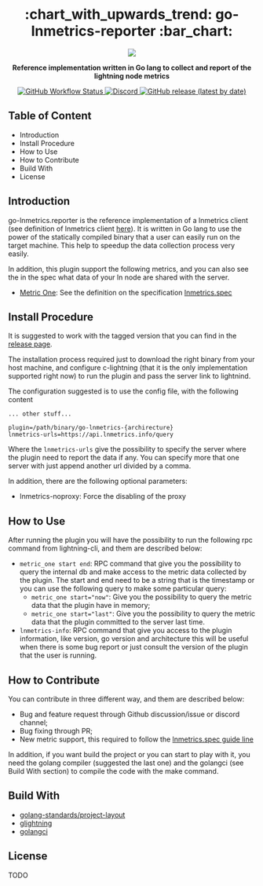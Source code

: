 <div align="center">
  <h1> :chart_with_upwards_trend: go-lnmetrics-reporter :bar_chart: </h1>

  <img src="https://github.com/OpenLNMetrics/lnmetrics.icons/blob/main/current/res/mipmap-xxxhdpi/ic_launcher.png" />

  <p>
    <strong> Reference implementation written in Go lang to collect and report of the lightning node metrics </strong>
  </p>

  <p>
   <a href="https://github.com/LNOpenMetrics/go-lnmetrics.reporter/actions">
    <img alt="GitHub Workflow Status" src="https://img.shields.io/github/workflow/status/LNOpenMetrics/go-lnmetrics.reporter/Build%20and%20test%20Go?style=flat-square"/>
   </a>
   <a href="https://discord.gg/vFX989za">
    <img alt="Discord" src="https://img.shields.io/discord/913794833498394634?style=flat-square">
   </a>
   <a href="https://github.com/LNOpenMetrics/go-lnmetrics.reporter/releases">
    <img alt="GitHub release (latest by date)" src="https://img.shields.io/github/v/release/LNOpenMetrics/go-lnmetrics.reporter?style=flat-square"/>
   </a>
  </p>
</div>

## Table of Content

- Introduction
- Install Procedure
- How to Use
- How to Contribute
- Build With
- License

## Introduction

go-lnmetrics.reporter is the reference implementation of a lnmetrics client (see definition of lnmetrics client [here](https://github.com/LNOpenMetrics/lnmetrics.rfc#terminology)). It is written in Go lang to use the power of the statically compiled binary that a user can  easily run on the target machine. This help to speedup the 
data collection process very easily.

In addition, this plugin support the following metrics, and you can also see the in the spec what data of your ln node are shared with the server.

- [Metric One](https://github.com/LNOpenMetrics/lnmetrics.rfc/blob/main/metrics/metric_1.md): See the definition on the specification [lnmetrics.spec](https://github.com/LNOpenMetrics/lnmetrics.rfc)

## Install Procedure

It is suggested to work with the tagged version that you can find in the [release page](https://github.com/LNOpenMetrics/go-lnmetrics.reporter/releases).

The installation process required just to download the right binary from your host machine, and configure c-lightning (that it is the only implementation supported right now) to run the plugin and pass the server link to lightnind.

The configuration suggested is to use the config file, with the following content

```
... other stuff...
 
plugin=/path/binary/go-lnmetrics-{archirecture}
lnmetrics-urls=https://api.lnmetrics.info/query
```

Where the `lnmetrics-urls` give the possibility to specify the server where the plugin need to report the data if any. You can specify more that one server with just
append another url divided by a comma.

In addition, there are the following optional parameters:

- lnmetrics-noproxy: Force the disabling of the proxy

## How to Use

After running the plugin you will have the possibility to run the following rpc command from lightning-cli, and them are described below:

- `metric_one start end`: RPC command that give you the possibility to query the internal db and make access to the metric data collected by the plugin. The start and end need to be a string that is the timestamp or you can use the following query to make some particular query:
  - `metric_one start="now"`: Give you the possibility to query the metric data that the plugin have in memory;
  - `metric_one start="last"`: Give you the possibility to query the metric data that the plugin committed to the server last time.
- `lnmetrics-info`: RPC command that give you access to the plugin information, like version, go version and architecture this will be useful when there is some bug
report or just consult the version of the plugin that the user is running.

## How to Contribute

You can contribute in three different way, and them are described below:

- Bug and feature request through Github discussion/issue or discord channel;
- Bug fixing through PR;
- New metric support, this required to follow the [lnmetrics.spec guide line](https://github.com/LNOpenMetrics/lnmetrics.rfc#how-propose-a-new-metric)

In addition, if you want build the project or you can start to play with it, you need the golang compiler (suggested the last one) and the golangci (see Build With section)
to compile the code with the make command.

## Build With
- [golang-standards/project-layout](https://github.com/golang-standards/project-layout)
- [glightning](https://github.com/vincenzopalazzo/glightning)
- [golangci](https://golangci-lint.run/)

## License

TODO
